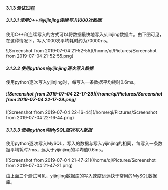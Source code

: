 #### 3.1.3 测试过程

##### 3.1.3.1 使用C++向yijinjing连续写入1000次数据

使用C++和连续写入的方式可以将数据最快地写入yijinjing数据库。由下图可见，在这种情况下，写入1000次平均耗时约为70000ns。

![Screenshot from 2019-07-04 21-52-55](/home/qi/Pictures/Screenshot from 2019-07-04 21-52-55.png)



##### 3.1.3.2 使用python向yijinjing逐次写入数据

使用python逐次写入yijinjing时，每写入一条数据平均耗时0.6ms。

##### ![Screenshot from 2019-07-04 22-17-29](/home/qi/Pictures/Screenshot from 2019-07-04 22-17-29.png)

![Screenshot from 2019-07-04 22-16-44](/home/qi/Pictures/Screenshot from 2019-07-04 22-16-44.png)

##### 3.1.3.3 使用python向MySQL逐次写入数据

使用python逐次写入MySQL，写入的数据与写入yijinjing的相同，每写入一条数据平均耗时7ms，远大于yijinjing的平均值0.6ms。

![Screenshot from 2019-07-04 21-47-21](/home/qi/Pictures/Screenshot from 2019-07-04 21-47-21.png)

由上面三个测试可见，yijinjing数据库的写入速度远远快于常用的MySQL数据库。
